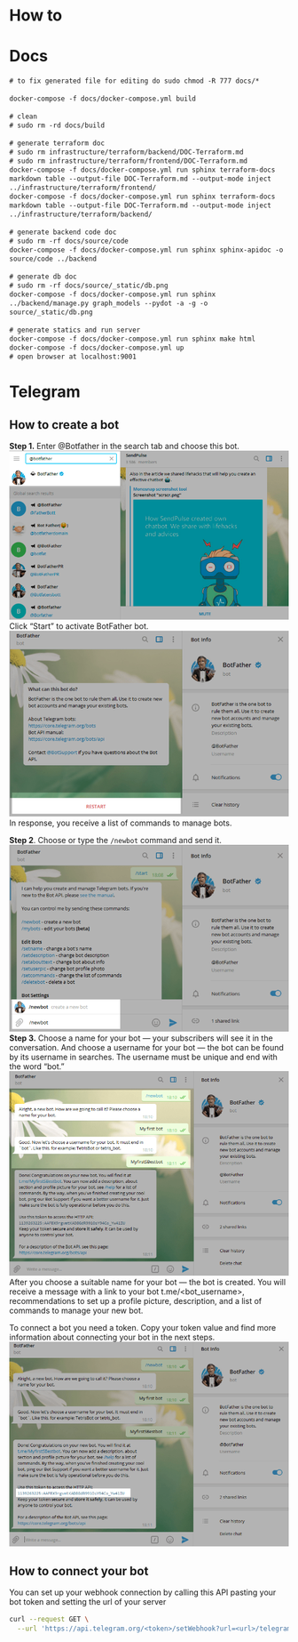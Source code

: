 # How to


# Docs

```
# to fix generated file for editing do sudo chmod -R 777 docs/*

docker-compose -f docs/docker-compose.yml build

# clean
# sudo rm -rd docs/build

# generate terraform doc
# sudo rm infrastructure/terraform/backend/DOC-Terraform.md
# sudo rm infrastructure/terraform/frontend/DOC-Terraform.md
docker-compose -f docs/docker-compose.yml run sphinx terraform-docs markdown table --output-file DOC-Terraform.md --output-mode inject ../infrastructure/terraform/frontend/
docker-compose -f docs/docker-compose.yml run sphinx terraform-docs markdown table --output-file DOC-Terraform.md --output-mode inject ../infrastructure/terraform/backend/

# generate backend code doc
# sudo rm -rf docs/source/code
docker-compose -f docs/docker-compose.yml run sphinx sphinx-apidoc -o source/code ../backend

# generate db doc
# sudo rm -rf docs/source/_static/db.png
docker-compose -f docs/docker-compose.yml run sphinx ../backend/manage.py graph_models --pydot -a -g -o source/_static/db.png

# generate statics and run server
docker-compose -f docs/docker-compose.yml run sphinx make html
docker-compose -f docs/docker-compose.yml up
# open browser at localhost:9001
```

# Telegram

## How to create a bot

**Step 1.** Enter @Botfather in the search tab and choose this bot.
![img1](assets/img1.webp)
Click “Start” to activate BotFather bot.
![img2](assets/img2.webp)
In response, you receive a list of commands to manage bots.

**Step 2**. Choose or type the `/newbot` command and send it.
![img3](assets/img3.webp)
**Step 3.** Choose a name for your bot — your subscribers will see it in the conversation. And choose a username for your bot — the bot can be found by its username in searches. The username must be unique and end with the word “bot.”
![img4](assets/img4.webp)
After you choose a suitable name for your bot — the bot is created. You will receive a message with a link to your bot t.me/<bot_username>, recommendations to set up a profile picture, description, and a list of commands to manage your new bot.

To connect a bot you need a token. Copy your token value and find more information about connecting your bot in the next steps.
![img5](assets/img5.webp)

## How to connect your bot

You can set up your webhook connection by calling this API pasting your bot token and setting the url of your server

```BASH
curl --request GET \
  --url 'https://api.telegram.org/<token>/setWebhook?url=<url>/telegram'
```
